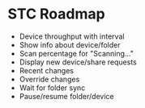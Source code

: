 # STC Roadmap

* Device throughput with interval
* Show info about device/folder
* Scan percentage for "Scanning..."
* Display new device/share requests
* Recent changes
* Override changes
* Wait for folder sync
* Pause/resume folder/device
